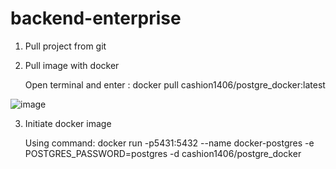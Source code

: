 # backend-enterprise

1. Pull project from git 

2. Pull image with docker
   
   Open terminal and enter :   docker pull cashion1406/postgre_docker:latest


![image](https://user-images.githubusercontent.com/52843640/219953076-e94aa264-8b56-41a7-8001-a48ee64a80c4.png)


3. Initiate docker image
    
   Using command: docker run -p5431:5432  --name docker-postgres -e POSTGRES_PASSWORD=postgres -d cashion1406/postgre_docker 
   
   
